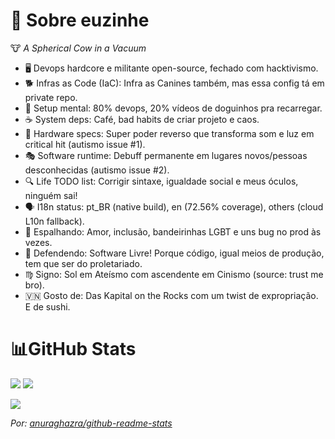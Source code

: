 # 💫 Sobre euzinhe
🐮 *A Spherical Cow in a Vacuum*

- 🖥️ Devops hardcore e militante open-source, fechado com hacktivismo.
- 🐕 Infras as Code (IaC): Infra as Canines também, mas essa config tá em private repo.
- 🧠 Setup mental: 80% devops, 20% vídeos de doguinhos pra recarregar.
- ☕ System deps: Café, bad habits de criar projeto e caos.
- 🤖 Hardware specs: Super poder reverso que transforma som e luz em critical hit (autismo issue #1).
- 🎭 Software runtime: Debuff permanente em lugares novos/pessoas desconhecidas (autismo issue #2).
- 🔍 Life TODO list: Corrigir sintaxe, igualdade social e meus óculos, ninguém sai!
- 🗣️ I18n status: pt_BR (native build), en (72.56% coverage), others (cloud L10n fallback).
- 🌈 Espalhando: Amor, inclusão, bandeirinhas LGBT e uns bug no prod às vezes.
- 🎯 Defendendo: Software Livre! Porque código, igual meios de produção, tem que ser do proletariado.
- ♍ Signo: Sol em Ateísmo com ascendente em Cinismo (source: trust me bro).
- 🇻🇳 Gosto de: Das Kapital on the Rocks com um twist de expropriação. E de sushi.

# 📊GitHub Stats

![](https://github-readme-stats.vercel.app/api?username=Vndmtrx&theme=transparent&hide_border=true&include_all_commits=false&count_private=false&rank_icon=github&locale=pt-br) ![](https://github-readme-stats.vercel.app/api/top-langs/?username=Vndmtrx&theme=transparent&hide_border=true&include_all_commits=false&count_private=false&layout=compact&hide=pascal,apacheconf&locale=pt-br)<br/>

![](https://streak-stats.demolab.com?user=Vndmtrx&theme=transparent&hide_border=true&locale=pt_BR&date_format=j%2Fn%5B%2FY%5D&card_width=600)<br/>

*Por: [anuraghazra/github-readme-stats](https://github.com/anuraghazra/github-readme-stats)*
